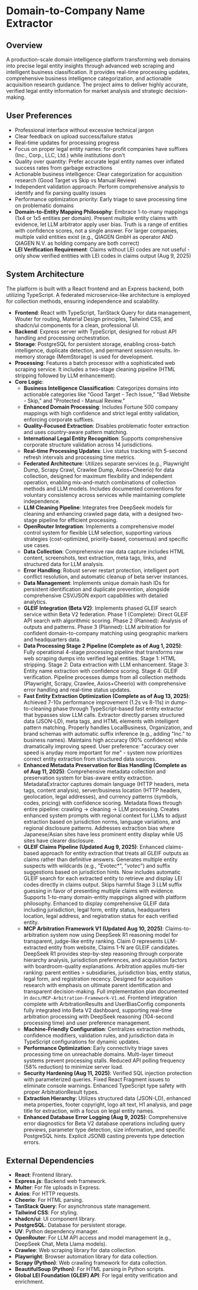 # Domain-to-Company Name Extractor

## Overview
A production-scale domain intelligence platform transforming web domains into precise legal entity insights through advanced web scraping and intelligent business classification. It provides real-time processing updates, comprehensive business intelligence categorization, and actionable acquisition research guidance. The project aims to deliver highly accurate, verified legal entity information for market analysis and strategic decision-making.

## User Preferences
- Professional interface without excessive technical jargon
- Clear feedback on upload success/failure status
- Real-time updates for processing progress
- Focus on proper legal entity names: for-profit companies have suffixes (Inc., Corp., LLC, Ltd.) while institutions don't
- Quality over quantity: Prefer accurate legal entity names over inflated success rates from garbage extractions
- Actionable business intelligence: Clear categorization for acquisition research (Good Target vs Skip vs Manual Review)
- Independent validation approach: Perform comprehensive analysis to identify and fix parsing quality issues
- Performance optimization priority: Early triage to save processing time on problematic domains
- **Domain-to-Entity Mapping Philosophy**: Embrace 1-to-many mappings (1x4 or 1x5 entities per domain). Present multiple entity claims with evidence, let LLM arbitrator apply user bias. Truth is a range of entities with confidence scores, not a single answer. For larger companies, multiple valid entities exist (e.g., QIAGEN GmbH as operator AND QIAGEN N.V. as holding company are both correct)
- **LEI Verification Requirement**: Claims without LEI codes are not useful - only show verified entities with LEI codes in claims output (Aug 9, 2025)

## System Architecture
The platform is built with a React frontend and an Express backend, both utilizing TypeScript. A federated microservice-like architecture is employed for collection methods, ensuring independence and scalability.

- **Frontend**: React with TypeScript, TanStack Query for data management, Wouter for routing, Material Design principles, Tailwind CSS, and shadcn/ui components for a clean, professional UI.
- **Backend**: Express server with TypeScript, designed for robust API handling and processing orchestration.
- **Storage**: PostgreSQL for persistent storage, enabling cross-batch intelligence, duplicate detection, and permanent session results. In-memory storage (MemStorage) is used for development.
- **Processing**: Features a batch processor with a sophisticated web scraping service. It includes a two-stage cleaning pipeline (HTML stripping followed by LLM enhancement).
- **Core Logic**:
    - **Business Intelligence Classification**: Categorizes domains into actionable categories like "Good Target - Tech Issue," "Bad Website - Skip," and "Protected - Manual Review."
    - **Enhanced Domain Processing**: Includes Fortune 500 company mappings with high confidence and strict legal entity validation, enforcing corporate suffixes.
    - **Quality-Focused Extraction**: Disables problematic footer extraction and uses country-aware pattern matching.
    - **International Legal Entity Recognition**: Supports comprehensive corporate structure validation across 14 jurisdictions.
    - **Real-time Processing Updates**: Live status tracking with 5-second refresh intervals and processing time metrics.
    - **Federated Architecture**: Utilizes separate services (e.g., Playwright Dump, Scrapy Crawl, Crawlee Dump, Axios+Cheerio) for data collection, designed for maximum flexibility and independent operation, enabling mix-and-match combinations of collection methods and LLM models. Includes documented conventions for voluntary consistency across services while maintaining complete independence.
    - **LLM Cleaning Pipeline**: Integrates free DeepSeek models for cleaning and enhancing crawled page data, with a designed two-stage pipeline for efficient processing.
    - **OpenRouter Integration**: Implements a comprehensive model control system for flexible LLM selection, supporting various strategies (cost-optimized, priority-based, consensus) and specific use cases.
    - **Data Collection**: Comprehensive raw data capture includes HTML content, screenshots, text extraction, meta tags, links, and structured data for LLM analysis.
    - **Error Handling**: Robust server restart protection, intelligent port conflict resolution, and automatic cleanup of beta server instances.
    - **Data Management**: Implements unique domain hash IDs for persistent identification and duplicate prevention, alongside comprehensive CSV/JSON export capabilities with detailed analytics.
    - **GLEIF Integration (Beta V2)**: Implements phased GLEIF search service within Beta V2 federation. Phase 1 (Complete): Direct GLEIF API search with algorithmic scoring. Phase 2 (Planned): Analysis of outputs and patterns. Phase 3 (Planned): LLM arbitration for confident domain-to-company matching using geographic markers and headquarters data.
    - **Data Processing Stage 2 Pipeline (Complete as of Aug 1, 2025)**: Fully operational 4-stage processing pipeline that transforms raw web scraping dumps into verified legal entities. Stage 1: HTML stripping. Stage 2: Data extraction with LLM enhancement. Stage 3: Entity name extraction with confidence scoring. Stage 4: GLEIF verification. Pipeline processes dumps from all collection methods (Playwright, Scrapy, Crawlee, Axios+Cheerio) with comprehensive error handling and real-time status updates.
    - **Fast Entity Extraction Optimization (Complete as of Aug 13, 2025)**: Achieved 7-10x performance improvement (1.2s vs 8-11s) in dump-to-cleaning phase through TypeScript-based fast entity extractor that bypasses slow LLM calls. Extractor directly parses structured data (JSON-LD), meta tags, and HTML elements with intelligent pattern matching. Properly handles LocalBusiness, Organization, and brand schemas with automatic suffix inference (e.g., adding "Inc." to business names). Maintains high accuracy (90% confidence) while dramatically improving speed. User preference: "accuracy over speed is anyday more important for me" - system now prioritizes correct entity extraction from structured data sources.
    - **Enhanced Metadata Preservation for Bias Handling (Complete as of Aug 11, 2025)**: Comprehensive metadata collection and preservation system for bias-aware entity extraction. MetadataExtractor captures domain language (HTTP headers, meta tags, content analysis), server/business location (HTTP headers, geolocation, legal addresses), and currency patterns (symbols, codes, pricing) with confidence scoring. Metadata flows through entire pipeline: crawling → cleaning → LLM processing. Creates enhanced system prompts with regional context for LLMs to adjust extraction based on jurisdiction norms, language variations, and regional disclosure patterns. Addresses extraction bias where Japanese/Asian sites have less prominent entity display while US sites have clearer disclosure.
    - **GLEIF Claims Pipeline (Updated Aug 9, 2025)**: Enhanced claims-based approach for entity extraction that treats all GLEIF outputs as claims rather than definitive answers. Generates multiple entity suspects with wildcards (e.g., "Evotec*", "*votec*") and suffix suggestions based on jurisdiction hints. Now includes automatic GLEIF search for each extracted entity to retrieve and display LEI codes directly in claims output. Skips harmful Stage 3 LLM suffix guessing in favor of presenting multiple claims with evidence. Supports 1-to-many domain-entity mappings aligned with platform philosophy. Enhanced to display comprehensive GLEIF data including jurisdiction, legal form, entity status, headquarters location, legal address, and registration status for each verified entity.
    - **MCP Arbitration Framework V1 (Updated Aug 10, 2025)**: Claims-to-arbitration system now using DeepSeek R1 reasoning model for transparent, judge-like entity ranking. Claim 0 represents LLM-extracted entity from website, Claims 1-N are GLEIF candidates. DeepSeek R1 provides step-by-step reasoning through corporate hierarchy analysis, jurisdiction preferences, and acquisition factors with boardroom-quality explanations. Arbitration applies multi-tier ranking: parent entities > subsidiaries, jurisdiction bias, entity status, legal form, and registration recency. Designed for acquisition research with emphasis on ultimate parent identification and transparent decision-making. Full implementation plan documented in `docs/MCP-Arbitration-Framework-V1.md`. Frontend integration complete with ArbitrationResults and UserBiasConfig components fully integrated into Beta V2 dashboard, supporting real-time arbitration processing with DeepSeek reasoning (104-second processing time) and user preference management.
    - **Machine-Friendly Configuration**: Centralizes extraction methods, confidence modifiers, validation rules, and jurisdiction data in TypeScript configurations for dynamic updates.
    - **Performance Optimization**: Early connectivity triage saves processing time on unreachable domains. Multi-layer timeout systems prevent processing stalls. Reduced API polling frequency (58% reduction) to minimize server load.
    - **Security Hardening (Aug 11, 2025)**: Verified SQL injection protection with parameterized queries. Fixed React Fragment issues to eliminate console warnings. Enhanced TypeScript type safety with proper ArbitrationResult types.
    - **Extraction Hierarchy**: Utilizes structured data (JSON-LD), enhanced meta properties, footer copyright, logo alt text, H1 analysis, and page title for extraction, with a focus on legal entity names.
    - **Enhanced Database Error Logging (Aug 9, 2025)**: Comprehensive error diagnostics for Beta V2 database operations including query previews, parameter type detection, size information, and specific PostgreSQL hints. Explicit JSONB casting prevents type detection errors.

## External Dependencies
- **React**: Frontend library.
- **Express.js**: Backend web framework.
- **Multer**: For file uploads in Express.
- **Axios**: For HTTP requests.
- **Cheerio**: For HTML parsing.
- **TanStack Query**: For asynchronous state management.
- **Tailwind CSS**: For styling.
- **shadcn/ui**: UI component library.
- **PostgreSQL**: Database for persistent storage.
- **UV**: Python dependency manager.
- **OpenRouter**: For LLM API access and model management (e.g., DeepSeek Chat, Meta Llama models).
- **Crawlee**: Web scraping library for data collection.
- **Playwright**: Browser automation library for data collection.
- **Scrapy (Python)**: Web crawling framework for data collection.
- **BeautifulSoup (Python)**: For HTML parsing in Python scripts.
- **Global LEI Foundation (GLEIF) API**: For legal entity verification and enrichment.